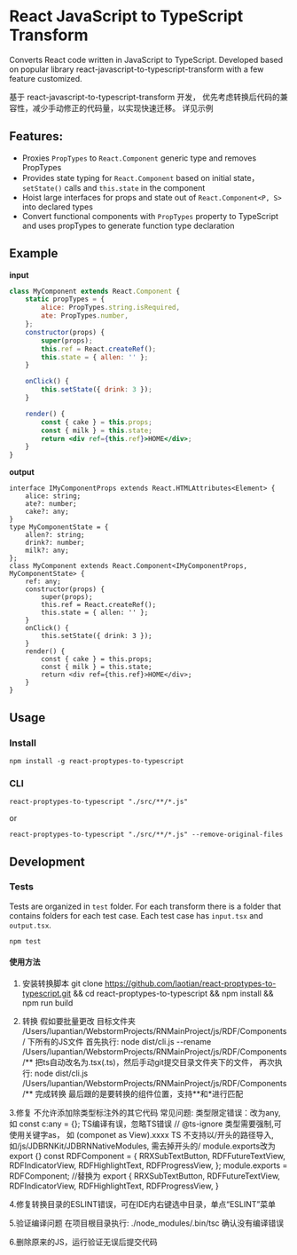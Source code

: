 # React JavaScript to TypeScript Transform

Converts React code written in JavaScript to TypeScript. Developed based on popular library react-javascript-to-typescript-transform with a few feature customized.

基于 react-javascript-to-typescript-transform 开发，
优先考虑转换后代码的兼容性，减少手动修正的代码量，以实现快速迁移。
详见示例

## Features:

-   Proxies `PropTypes` to `React.Component` generic type and removes PropTypes
-   Provides state typing for `React.Component` based on initial state， `setState()` calls and `this.state` in the component
-   Hoist large interfaces for props and state out of `React.Component<P, S>` into declared types
-   Convert functional components with `PropTypes` property to TypeScript and uses propTypes to generate function type declaration

## Example

**input**

```jsx
class MyComponent extends React.Component {
    static propTypes = {
        alice: PropTypes.string.isRequired,
        ate: PropTypes.number,
    };
    constructor(props) {
        super(props);
        this.ref = React.createRef();
        this.state = { allen: '' };
    }

    onClick() {
        this.setState({ drink: 3 });
    }

    render() {
        const { cake } = this.props;
        const { milk } = this.state;
        return <div ref={this.ref}>HOME</div>;
    }
}
```

**output**

```tsx
interface IMyComponentProps extends React.HTMLAttributes<Element> {
    alice: string;
    ate?: number;
    cake?: any;
}
type MyComponentState = {
    allen?: string;
    drink?: number;
    milk?: any;
};
class MyComponent extends React.Component<IMyComponentProps, MyComponentState> {
    ref: any;
    constructor(props) {
        super(props);
        this.ref = React.createRef();
        this.state = { allen: '' };
    }
    onClick() {
        this.setState({ drink: 3 });
    }
    render() {
        const { cake } = this.props;
        const { milk } = this.state;
        return <div ref={this.ref}>HOME</div>;
    }
}
```

## Usage

### Install

```
npm install -g react-proptypes-to-typescript
```

### CLI
```
react-proptypes-to-typescript "./src/**/*.js"
```

or

```
react-proptypes-to-typescript "./src/**/*.js" --remove-original-files
```

## Development

### Tests

Tests are organized in `test` folder. For each transform there is a folder that contains folders for each test case. Each test case has `input.tsx` and `output.tsx`.

```
npm test
```

#### 使用方法

1. 安装转换脚本
git clone https://github.com/laotian/react-proptypes-to-typescript.git && cd react-proptypes-to-typescript && npm install && npm run build

2. 转换
假如要批量更改 目标文件夹 /Users/lupantian/WebstormProjects/RNMainProject/js/RDF/Components/ 下所有的JS文件
首先执行:
node dist/cli.js --rename /Users/lupantian/WebstormProjects/RNMainProject/js/RDF/Components/**
把ts自动改名为.tsx(.ts)，然后手动git提交目录文件夹下的文件，
再次执行:
node dist/cli.js /Users/lupantian/WebstormProjects/RNMainProject/js/RDF/Components/**
完成转换
最后跟的是要转换的组件位置，支持**和*进行匹配

3.修复
不允许添加除类型标注外的其它代码
常见问题:
类型限定错误：改为any, 如 const c:any = {};
TS编译有误，忽略TS错误 // @ts-ignore
 类型需要强制,可使用关键字as， 如 (componet as View).xxxx
TS 不支持以/开头的路径导入,如/js/JDBRNKit/JDBRNNativeModules, 需去掉开头的/
module.exports改为 export {}
const RDFComponent = {
    RRXSubTextButton,
    RDFFutureTextView,
    RDFIndicatorView,
    RDFHighlightText,
    RDFProgressView,
};
module.exports = RDFComponent;
//替换为
export {
    RRXSubTextButton,
    RDFFutureTextView,
    RDFIndicatorView,
    RDFHighlightText,
    RDFProgressView,
}



4.修复转换目录的ESLINT错误，可在IDE内右键选中目录，单点“ESLINT”菜单

5.验证编译问题
在项目根目录执行: ./node_modules/.bin/tsc
确认没有编译错误

6.删除原来的JS，运行验证无误后提交代码
